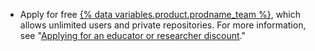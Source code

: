 - Apply for free [{% data variables.product.prodname_team %}](/articles/github-s-products), which allows unlimited users and private repositories. For more information, see "[Applying for an educator or researcher discount](/articles/applying-for-an-educator-or-researcher-discount)."
